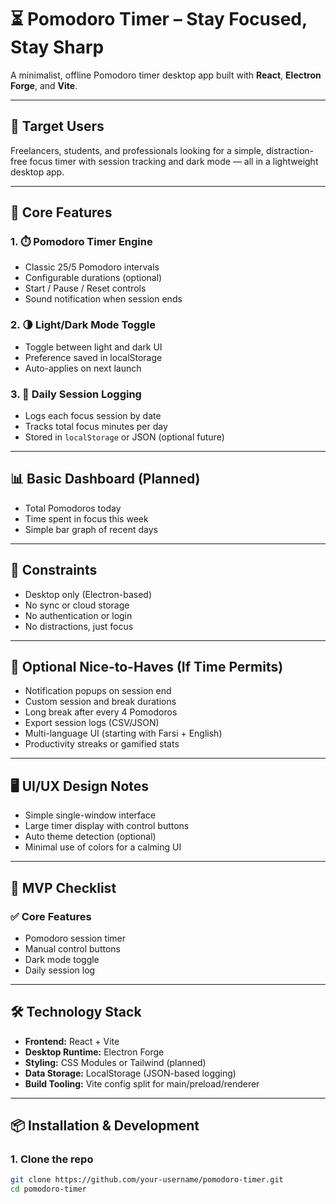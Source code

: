 # ⏳ Pomodoro Timer – Stay Focused, Stay Sharp

A minimalist, offline Pomodoro timer desktop app built with **React**, **Electron Forge**, and **Vite**.

---

## 🎯 Target Users

Freelancers, students, and professionals looking for a simple, distraction-free focus timer with session tracking and dark mode — all in a lightweight desktop app.

---

## 🧩 Core Features

### 1. ⏱️ Pomodoro Timer Engine

- Classic 25/5 Pomodoro intervals
- Configurable durations (optional)
- Start / Pause / Reset controls
- Sound notification when session ends

### 2. 🌗 Light/Dark Mode Toggle

- Toggle between light and dark UI
- Preference saved in localStorage
- Auto-applies on next launch

### 3. 🧠 Daily Session Logging

- Logs each focus session by date
- Tracks total focus minutes per day
- Stored in `localStorage` or JSON (optional future)

---

## 📊 Basic Dashboard (Planned)

- Total Pomodoros today
- Time spent in focus this week
- Simple bar graph of recent days

---

## 🧼 Constraints

- Desktop only (Electron-based)
- No sync or cloud storage
- No authentication or login
- No distractions, just focus

---

## 🧪 Optional Nice-to-Haves (If Time Permits)

- Notification popups on session end
- Custom session and break durations
- Long break after every 4 Pomodoros
- Export session logs (CSV/JSON)
- Multi-language UI (starting with Farsi + English)
- Productivity streaks or gamified stats

---

## 🖥 UI/UX Design Notes

- Simple single-window interface
- Large timer display with control buttons
- Auto theme detection (optional)
- Minimal use of colors for a calming UI

---

## 🧱 MVP Checklist

### ✅ Core Features

- Pomodoro session timer
- Manual control buttons
- Dark mode toggle
- Daily session log

---

## 🛠 Technology Stack

- **Frontend:** React + Vite
- **Desktop Runtime:** Electron Forge
- **Styling:** CSS Modules or Tailwind (planned)
- **Data Storage:** LocalStorage (JSON-based logging)
- **Build Tooling:** Vite config split for main/preload/renderer

---

## 📦 Installation & Development

### 1. Clone the repo

```bash
git clone https://github.com/your-username/pomodoro-timer.git
cd pomodoro-timer
```
